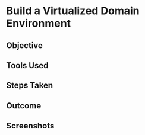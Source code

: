 # Build a Virtualized Domain Environment

## Objective

## Tools Used

## Steps Taken

## Outcome

## Screenshots
